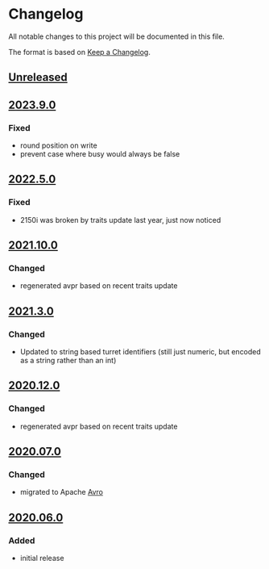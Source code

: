 # Changelog
All notable changes to this project will be documented in this file.

The format is based on [Keep a Changelog](https://keepachangelog.com/).

## [Unreleased]

## [2023.9.0]

### Fixed
- round position on write
- prevent case where busy would always be false

## [2022.5.0]

### Fixed
- 2150i was broken by traits update last year, just now noticed

## [2021.10.0]

### Changed
- regenerated avpr based on recent traits update

## [2021.3.0]

### Changed
- Updated to string based turret identifiers (still just numeric, but encoded as a string rather than an int)

## [2020.12.0]

### Changed
- regenerated avpr based on recent traits update

## [2020.07.0]

### Changed
- migrated to Apache [Avro](https://yeps.yaq.fyi/107)

## [2020.06.0]

### Added
- initial release

[Unreleased]: https://github.com/yaq-project/yaqd-acton/-/compare/v2023.9.0...main
[2023.9.0]: https://github.com/yaq-project/yaqd-acton/-/compare/v2023.9.0...v2022.5.0
[2022.5.0]: https://github.com/yaq-project/yaqd-acton/-/compare/v2022.5.0...v2021.10.0
[2021.10.0]: https://github.com/yaq-project/yaqd-acton/-/compare/v2021.3.0...v2021.10.0
[2021.3.0]: https://github.com/yaq-project/yaqd-acton/-/compare/v2020.12.0...v2021.3.0
[2020.12.0]: https://github.com/yaq-project/yaqd-acton/-/compare/v2020.07.0...v2020.12.0
[2020.07.0]: https://github.com/yaq-project/yaqd-acton/-/compare/v2020.06.0...v2020.07.0
[2020.06.0]: https://github.com/yaq-project/yaqd-acton/-/tags/v2020.06.0

